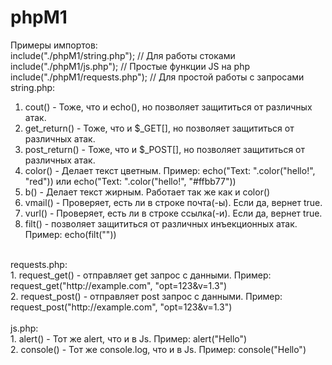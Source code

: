 # phpM1
Примеры импортов:<br>
include("./phpM1/string.php"); // Для работы стоками<br>
include("./phpM1/js.php"); // Простые функции JS на php<br>
include("./phpM1/requests.php"); // Для простой работы с запросами<br>
string.php:<br>
1. cout() - Тоже, что и echo(), но позволяет защититься от различных атак. <br>
2. get_return() - Тоже, что и $_GET[], но позволяет защититься от различных атак. <br>
3. post_return() - Тоже, что и $_POST[], но позволяет защититься от различных атак. <br>
4. color() - Делает текст цветным. Пример: echo("Text: ".color("hello!", "red")) или echo("Text: ".color("hello!", "#ffbb77"))<br>
5. b() - Делает текст жирным. Работает так же как и color()<br>
6. vmail() - Проверяет, есть ли в строке почта(-ы). Если да, вернет true.<br>
7. vurl() - Проверяет, есть ли в строке ссылка(-и). Если да, вернет true.<br>
8. filt() - позволяет защититься от различных инъекционных атак. Пример: echo(filt("<script>alert(\"test\")</script>"))<br>
<br>
requests.php:<br>
1. request_get() - отправляет get запрос c данными. Пример: request_get("http://example.com", "opt=123&v=1.3")<br>
2. request_post() - отправляет post запрос c данными. Пример: request_post("http://example.com", "opt=123&v=1.3")<br>
<br>
js.php:<br>
1. alert() - Тот же alert, что и в Js. Пример: alert("Hello")<br>
2. console() - Тот же console.log, что и в Js. Пример: console("Hello")<br>


